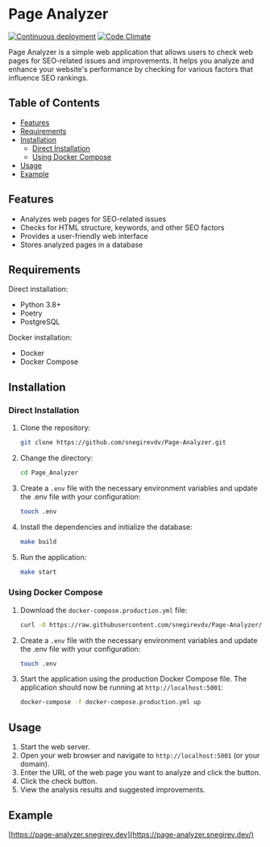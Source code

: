 # Page Analyzer

[![Continuous deployment](https://github.com/snegirevdv/Page-Analyzer/actions/workflows/main.yml/badge.svg)](https://github.com/snegirevdv/Page-Analyzer/actions/workflows/main.yml)
[![Code Climate](https://api.codeclimate.com/v1/badges/dd67028fa215d2e57ab1/maintainability)](https://codeclimate.com/github/snegirevdv/Page-Analyzer/maintainability)

Page Analyzer is a simple web application that allows users to check web pages for SEO-related issues and improvements. It helps you analyze and enhance your website's performance by checking for various factors that influence SEO rankings.

## Table of Contents

- [Features](#features)
- [Requirements](#requirements)
- [Installation](#installation)
  - [Direct Installation](#direct-installation)
  - [Using Docker Compose](#using-docker-compose)
- [Usage](#usage)
- [Example](#example)

## Features

- Analyzes web pages for SEO-related issues
- Checks for HTML structure, keywords, and other SEO factors
- Provides a user-friendly web interface
- Stores analyzed pages in a database

## Requirements

Direct installation:

- Python 3.8+
- Poetry
- PostgreSQL

Docker installation:

- Docker
- Docker Compose

## Installation

### Direct Installation

1. Clone the repository:

   ```sh
   git clone https://github.com/snegirevdv/Page-Analyzer.git
   ```

2. Change the directory:

   ```sh
   cd Page_Analyzer
   ```

3. Create a `.env` file with the necessary environment variables and update the .env file with your configuration:

   ```sh
   touch .env
   ```

4. Install the dependencies and initialize the database:

   ```sh
   make build
   ```

5. Run the application:
   ```sh
   make start
   ```

### Using Docker Compose

1. Download the `docker-compose.production.yml` file:

   ```sh
   curl -O https://raw.githubusercontent.com/snegirevdv/Page-Analyzer/main/docker-compose.production.yml
   ```

2. Create a `.env` file with the necessary environment variables and update the .env file with your configuration:

   ```sh
   touch .env
   ```

3. Start the application using the production Docker Compose file. The application should now be running at `http://localhost:5001`:

   ```sh
   docker-compose -f docker-compose.production.yml up
   ```

## Usage

1. Start the web server.
2. Open your web browser and navigate to `http://localhost:5001` (or your domain).
3. Enter the URL of the web page you want to analyze and click the button.
4. Click the check button.
5. View the analysis results and suggested improvements.

## Example

[https://page-analyzer.snegirev.dev](https://page-analyzer.snegirev.dev/)
